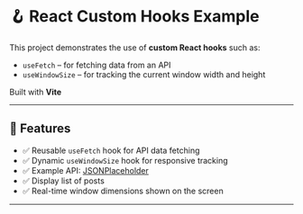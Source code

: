 # 🪝 React Custom Hooks Example

This project demonstrates the use of **custom React hooks** such as:

- `useFetch` – for fetching data from an API
- `useWindowSize` – for tracking the current window width and height

Built with **Vite**

---

## 🚀 Features

- ✅ Reusable `useFetch` hook for API data fetching
- ✅ Dynamic `useWindowSize` hook for responsive tracking
- ✅ Example API: [JSONPlaceholder](https://jsonplaceholder.typicode.com/posts)
- ✅ Display list of posts
- ✅ Real-time window dimensions shown on the screen


---
